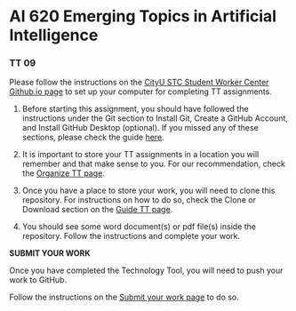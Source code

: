 #  AI 620 Emerging Topics in Artificial Intelligence

### TT 09


Please follow the instructions on the [CityU STC Student Worker Center Github.io page](https://cityuseattle.github.io/) to set up your computer for completing TT assignments. 

1. Before starting this assignment, you should have followed the instructions under the Git section to Install Git, Create a GitHub Account, and Install GitHub Desktop (optional). If you missed any of these sections, please check the guide [here](https://cityuseattle.github.io/docs/git).

2. It is important to store your TT assignments in a location you will remember and that make sense to you. For our recommendation, check the [Organize TT page](https://cityuseattle.github.io/docs/hoporhos/organization/).

3. Once you have a place to store your work, you will need to clone this repository. For instructions on how to do so, check the Clone or Download section on the [Guide TT page](https://cityuseattle.github.io/docs/hoporhos/guide/).

4. You should see some word document(s) or pdf file(s) inside the repository. Follow the instructions and complete your work. 

<strong>SUBMIT YOUR WORK </strong>

Once you have completed the Technology Tool, you will need to push your work to GitHub.

Follow the instructions on the [Submit your work page](https://cityuseattle.github.io/docs/hoporhos/submit/) to do so.

